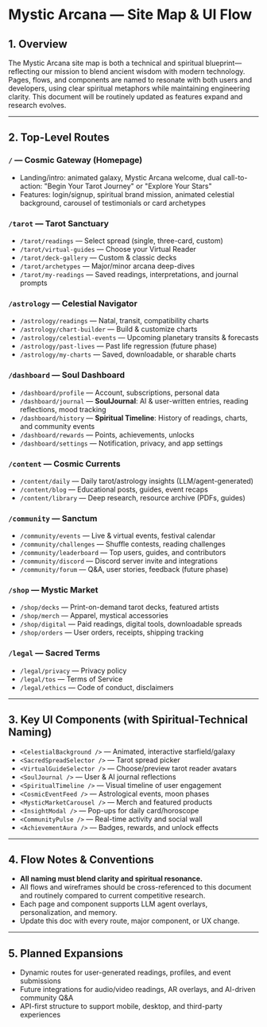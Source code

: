 # Mystic Arcana — Site Map & UI Flow

## 1. Overview

The Mystic Arcana site map is both a technical and spiritual blueprint—reflecting our mission to blend ancient wisdom with modern technology. Pages, flows, and components are named to resonate with both users and developers, using clear spiritual metaphors while maintaining engineering clarity. This document will be routinely updated as features expand and research evolves.

---

## 2. Top-Level Routes

### `/` — **Cosmic Gateway (Homepage)**

- Landing/intro: animated galaxy, Mystic Arcana welcome, dual call-to-action: "Begin Your Tarot Journey" or "Explore Your Stars"
- Features: login/signup, spiritual brand mission, animated celestial background, carousel of testimonials or card archetypes

### `/tarot` — **Tarot Sanctuary**

- `/tarot/readings` — Select spread (single, three-card, custom)
- `/tarot/virtual-guides` — Choose your Virtual Reader
- `/tarot/deck-gallery` — Custom & classic decks
- `/tarot/archetypes` — Major/minor arcana deep-dives
- `/tarot/my-readings` — Saved readings, interpretations, and journal prompts

### `/astrology` — **Celestial Navigator**

- `/astrology/readings` — Natal, transit, compatibility charts
- `/astrology/chart-builder` — Build & customize charts
- `/astrology/celestial-events` — Upcoming planetary transits & forecasts
- `/astrology/past-lives` — Past life regression (future phase)
- `/astrology/my-charts` — Saved, downloadable, or sharable charts

### `/dashboard` — **Soul Dashboard**

- `/dashboard/profile` — Account, subscriptions, personal data
- `/dashboard/journal` — **SoulJournal**: AI & user-written entries, reading reflections, mood tracking
- `/dashboard/history` — **Spiritual Timeline**: History of readings, charts, and community events
- `/dashboard/rewards` — Points, achievements, unlocks
- `/dashboard/settings` — Notification, privacy, and app settings

### `/content` — **Cosmic Currents**

- `/content/daily` — Daily tarot/astrology insights (LLM/agent-generated)
- `/content/blog` — Educational posts, guides, event recaps
- `/content/library` — Deep research, resource archive (PDFs, guides)

### `/community` — **Sanctum**

- `/community/events` — Live & virtual events, festival calendar
- `/community/challenges` — Shuffle contests, reading challenges
- `/community/leaderboard` — Top users, guides, and contributors
- `/community/discord` — Discord server invite and integrations
- `/community/forum` — Q\&A, user stories, feedback (future phase)

### `/shop` — **Mystic Market**

- `/shop/decks` — Print-on-demand tarot decks, featured artists
- `/shop/merch` — Apparel, mystical accessories
- `/shop/digital` — Paid readings, digital tools, downloadable spreads
- `/shop/orders` — User orders, receipts, shipping tracking

### `/legal` — **Sacred Terms**

- `/legal/privacy` — Privacy policy
- `/legal/tos` — Terms of Service
- `/legal/ethics` — Code of conduct, disclaimers

---

## 3. Key UI Components (with Spiritual-Technical Naming)

- `<CelestialBackground />` — Animated, interactive starfield/galaxy
- `<SacredSpreadSelector />` — Tarot spread picker
- `<VirtualGuideSelector />` — Choose/preview tarot reader avatars
- `<SoulJournal />` — User & AI journal reflections
- `<SpiritualTimeline />` — Visual timeline of user engagement
- `<CosmicEventFeed />` — Astrological events, moon phases
- `<MysticMarketCarousel />` — Merch and featured products
- `<InsightModal />` — Pop-ups for daily card/horoscope
- `<CommunityPulse />` — Real-time activity and social wall
- `<AchievementAura />` — Badges, rewards, and unlock effects

---

## 4. Flow Notes & Conventions

- **All naming must blend clarity and spiritual resonance.**
- All flows and wireframes should be cross-referenced to this document and routinely compared to current competitive research.
- Each page and component supports LLM agent overlays, personalization, and memory.
- Update this doc with every route, major component, or UX change.

---

## 5. Planned Expansions

- Dynamic routes for user-generated readings, profiles, and event submissions
- Future integrations for audio/video readings, AR overlays, and AI-driven community Q\&A
- API-first structure to support mobile, desktop, and third-party experiences
